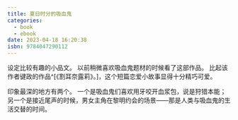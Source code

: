 ```yaml
---
title: 夏日时分的吸血鬼
categories:
  - book
  - ebook
date: 2023-04-18 16:20:38
isbn: 9784047290112
---
```


设定比较有趣的小品文。
以前稍微喜欢吸血鬼题材的时候看了这部作品。
比起该作者键政的作品^[《割耳奈露莉》。]，这个短篇恋爱小故事显得十分精巧可爱。

印象最深的地方有两个。
一个是吸血鬼们喜欢用牙咬开血浆包，说是狩猎本能；
另一个是接近尾声的时候，男女主角在黎明约会的场景——那是人类与吸血鬼的生活交替的时间。
